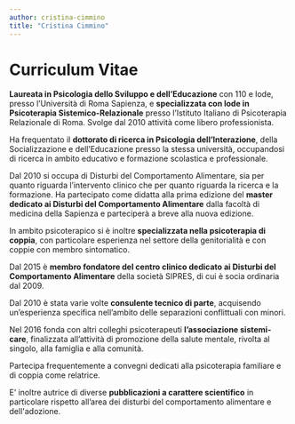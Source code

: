 ```yaml
---
author: cristina-cimmino
title: "Cristina Cimmino"
---
```

# Curriculum Vitae

**Laureata in Psicologia dello Sviluppo e dell’Educazione** con 110 e lode, presso l’Università di Roma Sapienza, e **specializzata con lode in Psicoterapia Sistemico-Relazionale** presso l’Istituto Italiano di Psicoterapia Relazionale di Roma. Svolge dal 2010 attività come libero professionista.

Ha frequentato il **dottorato di ricerca in Psicologia dell’Interazione**, della Socializzazione e dell’Educazione presso la stessa università, occupandosi di ricerca in ambito educativo e formazione scolastica e professionale. 

Dal 2010 si occupa di Disturbi del Comportamento Alimentare, sia per quanto riguarda l’intervento clinico che per quanto riguarda la ricerca e la formazione.  Ha partecipato come didatta alla prima edizione del **master dedicato ai Disturbi del Comportamento Alimentare** dalla facoltà di medicina della Sapienza e parteciperà a breve alla nuova edizione.

In ambito psicoterapico si è inoltre **specializzata nella psicoterapia di coppia**, con particolare esperienza nel settore della genitorialità e con coppie con membro sintomatico.

Dal 2015 è **membro fondatore del centro clinico dedicato ai Disturbi del Comportamento Alimentare** della società  SIPRES, di cui è socia ordinaria dal 2009.

Dal 2010 è stata varie volte **consulente tecnico di parte**, acquisendo un’esperienza specifica nell’ambito delle separazioni conflittuali con minori.

Nel 2016 fonda con altri colleghi psicoterapeuti **l’associazione sistemi-care**, finalizzata all’attività di promozione della salute mentale, rivolta al singolo, alla famiglia e alla comunità. 

Partecipa frequentemente a convegni dedicati alla psicoterapia familiare e di coppia come relatrice.

E’ inoltre autrice di diverse **pubblicazioni a carattere scientifico** in particolare rispetto all’area dei disturbi del comportamento alimentare e dell'adozione.